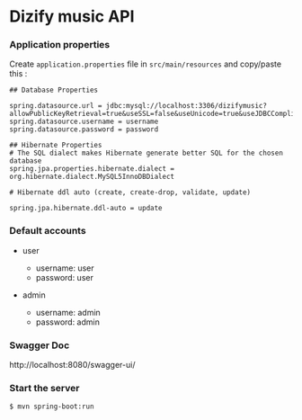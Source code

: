 # Dizify music API

### Application properties

Create `application.properties` file in `src/main/resources` and copy/paste this :

```
## Database Properties

spring.datasource.url = jdbc:mysql://localhost:3306/dizifymusic?allowPublicKeyRetrieval=true&useSSL=false&useUnicode=true&useJDBCCompliantTimezoneShift=true&useLegacyDatetimeCode=false&serverTimezone=UTC
spring.datasource.username = username
spring.datasource.password = password

## Hibernate Properties
# The SQL dialect makes Hibernate generate better SQL for the chosen database
spring.jpa.properties.hibernate.dialect = org.hibernate.dialect.MySQL5InnoDBDialect

# Hibernate ddl auto (create, create-drop, validate, update)

spring.jpa.hibernate.ddl-auto = update
```

### Default accounts
- user
    - username: user
    - password: user

- admin
    - username: admin
    - password: admin

### Swagger Doc

http://localhost:8080/swagger-ui/

### Start the server

`$ mvn spring-boot:run`

